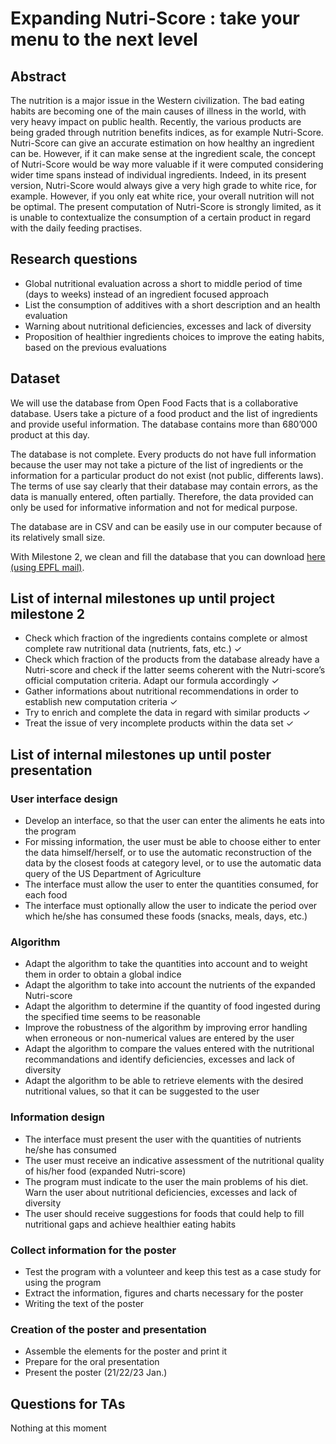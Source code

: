 # Expanding Nutri-Score  : take your menu to the next level

## Abstract
The nutrition is a major issue in the Western civilization. The bad eating habits are becoming one of the main causes of illness in the world, with very heavy impact on public health. Recently, the various products are being graded through nutrition benefits indices, as for example Nutri-Score. 
Nutri-Score can give an accurate estimation on how healthy an ingredient can be. However, if it can make sense at the ingredient scale, the concept of Nutri-Score would be way more valuable if it were computed considering wider time spans instead of individual ingredients. Indeed, in its present version, Nutri-Score would always give a very high grade to white rice, for example. However, if you only eat white rice, your overall nutrition will not be optimal. The present computation of Nutri-Score is strongly limited, as it is unable to contextualize the consumption of a certain product in regard with the daily feeding practises.

## Research questions
* Global nutritional evaluation across a short to middle period of time (days to weeks) instead of an ingredient focused approach
* List the consumption of additives with a short description and an health evaluation
* Warning about nutritional deficiencies, excesses and lack of diversity
* Proposition of healthier ingredients choices to improve the eating habits, based on the previous evaluations 

## Dataset
We will use the database from Open Food Facts that is a collaborative database. Users take a picture of a food product and the list of ingredients and provide useful information. The database contains more than 680’000 product at this day. 

The database is not complete. Every products do not have full information because the user may not take a picture of the list of ingredients or the information for a particular product do not exist (not public, differents laws). The terms of use say clearly that their database may contain errors, as the data is manually entered, often partially. Therefore, the data provided can only be used for informative information and not for medical purpose.

The database are in CSV and can be easily use in our computer because of its relatively small size. 

With Milestone 2, we clean and fill the database that you can download [here (using EPFL mail)](https://drive.google.com/drive/folders/1G8-zV0-ctUQSk3X2qqIoh6SKuCFYmmAd?usp=sharing). 

## List of internal milestones up until project milestone 2
* Check which fraction of the ingredients contains complete or almost complete raw nutritional data (nutrients, fats, etc.) ✓
* Check which fraction of the products from the database already have a Nutri-score and check if the latter seems coherent with the Nutri-score’s official computation criteria. Adapt our formula accordingly ✓
* Gather informations about nutritional recommendations in order to establish new computation criteria ✓
* Try to enrich and complete the data in regard with similar products ✓
* Treat the issue of very incomplete products within the data set ✓

## List of internal milestones up until poster presentation
### User interface design
* Develop an interface, so that the user can enter the aliments he eats into the program
* For missing information, the user must be able to choose either to enter the data himself/herself, or to use the automatic reconstruction of the data by the closest foods at category level, or to use the automatic data query of the US Department of Agriculture
* The interface must allow the user to enter the quantities consumed, for each food
* The interface must optionally allow the user to indicate the period over which he/she has consumed these foods (snacks, meals, days, etc.)
### Algorithm
* Adapt the algorithm to take the quantities into account and to weight them in order to obtain a global indice
* Adapt the algorithm to take into account the nutrients of the expanded Nutri-score
* Adapt the algorithm to determine if the quantity of food ingested during the specified time seems to be reasonable
* Improve the robustness of the algorithm by improving error handling when erroneous or non-numerical values are entered by the user
* Adapt the algorithm to compare the values entered with the nutritional recommandations and identify deficiencies, excesses and lack of diversity
* Adapt the algorithm to be able to retrieve elements with the desired nutritional values, so that it can be suggested to the user
### Information design
* The interface must present the user with the quantities of nutrients he/she has consumed
* The user must receive an indicative assessment of the nutritional quality of his/her food (expanded Nutri-score)
* The program must indicate to the user the main problems of his diet. Warn the user about nutritional deficiencies, excesses and lack of diversity
* The user should receive suggestions for foods that could help to fill nutritional gaps and achieve healthier eating habits
### Collect information for the poster
* Test the program with a volunteer and keep this test as a case study for using the program
* Extract the information, figures and charts necessary for the poster
* Writing the text of the poster
### Creation of the poster and presentation
* Assemble the elements for the poster and print it
* Prepare for the oral presentation
* Present the poster (21/22/23 Jan.)

## Questions for TAs
Nothing at this moment


